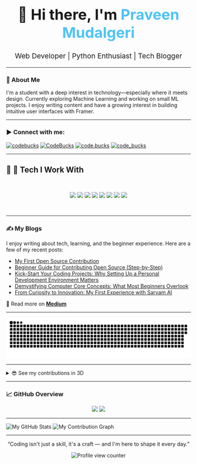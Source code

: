 <h1 align="center" style="font-size: 2.5rem;">👋 Hi there, I'm <span style="color:#4FC3F7;">Praveen Mudalgeri</span></h1>

<p align="center" style="font-size: 1.2rem;">
  Web Developer | Python Enthusiast | Tech Blogger
</p>

---

### 🚀 About Me

I'm a student with a deep interest in technology—especially where it meets design. Currently exploring Machine Learning and working on small ML projects. I enjoy writing content and have a growing interest in building intuitive user interfaces with Framer.

---

<p align="left">
  <h3 align="left">▶ Connect with me:</h3>
<p align="left">
  <a href="https://youtube.com/@indianpero" target="blank" rel="nofollow"><img align="center" src="https://github.com/rahuldkjain/github-profile-readme-generator/blob/master/src/images/icons/Social/youtube.svg" alt="codebucks" height="30" width="40" /></a>
<a href="https://www.linkedin.com/in/praveen-m-71816b2a1/" target="blank" rel="nofollow"><img align="center" src="https://github.com/rahuldkjain/github-profile-readme-generator/blob/master/src/images/icons/Social/linked-in-alt.svg" alt="CodeBucks" height="30" width="40" /></a>
  <a href="https://instagram.com/just.praveen11" target="blank" rel="nofollow"><img align="center" src="https://github.com/rahuldkjain/github-profile-readme-generator/blob/master/src/images/icons/Social/instagram.svg" alt="code.bucks" height="30" width="40" /></a>
<a href="https://x.com/mudalspace" target="blank" rel="nofollow"><img align="center" src="https://github.com/rahuldkjain/github-profile-readme-generator/blob/master/src/images/icons/Social/twitter.svg" alt="code_bucks" height="30" width="40" /></a>

</p>

---

## 🔧 🔨 Tech I Work With
<br>

<p align="center" margin="100px"> 
<code><img height="70" src="https://media.giphy.com/media/XAxylRMCdpbEWUAvr8/giphy.gif"></code>
<code><img height="70" src="https://media.giphy.com/media/fsEaZldNC8A1PJ3mwp/giphy.gif"></code>
<code><img height="70" src="https://media.giphy.com/media/ln7z2eWriiQAllfVcn/giphy.gif"></code>
<code><img height="70" src="https://media.giphy.com/media/eNAsjO55tPbgaor7ma/giphy.gif"></code>
<code><img height="70" src="https://media.giphy.com/media/LMt9638dO8dftAjtco/giphy.gif"></code>
<code><img height="70" src="https://media.giphy.com/media/kH1DBkPNyZPOk0BxrM/giphy.gif"></code>
<code><img height="70" src="https://media.giphy.com/media/KzJkzjggfGN5Py6nkT/giphy.gif"></code>
<code><img height="70" src="https://media.giphy.com/media/IdyAQJVN2kVPNUrojM/giphy.gif"></code>
</p>

<br>

---

### ✍️ My Blogs

I enjoy writing about tech, learning, and the beginner experience. Here are a few of my recent posts:

- [My First Open Source Contribution](https://medium.com/@praveenmudalgeri05/my-first-open-source-contribution-9b316b86d1a5)
- [Beginner Guide for Contributing Open Source (Step-by-Step)](https://medium.com/@praveenmudalgeri05/beginner-guide-for-contributing-open-source-step-by-step-e217dd77f991)
- [Kick-Start Your Coding Projects: Why Setting Up a Personal Development Environment Matters](https://medium.com/@praveenmudalgeri05/kick-start-your-coding-projects-why-setting-up-a-personal-development-environment-matters-491271365dae)
- [Demystifying Computer Core Concepts: What Most Beginners Overlook](https://medium.com/@praveenmudalgeri05/demystifying-computer-core-concepts-what-most-beginners-overlook-02e4eeece766)
- [From Curiosity to Innovation: My First Experience with Sarvam AI](https://medium.com/@praveenmudalgeri05/from-curiosity-to-innovation-my-first-experience-with-sarvam-ai-72842c41120a)

📖 Read more on [**Medium**](https://medium.com/@praveenmudalgeri05)

---

<picture>
  <source media="(prefers-color-scheme: dark)" srcset="dist/github-snake-dark.svg?palette=github-dark" />
  <source media="(prefers-color-scheme: light)" srcset="dist/github-snake.svg" />
  <img alt="GitHub contribution Snake game" src="dist/github-snake.svg" />
</picture>

---

<p align="center">

  <!-- Animated default (green) -->
  <details>
    <summary>😎 See my contributions in 3D</summary>
    <img src="./profile-3d-contrib/profile-green-animate.svg" alt="3D contribution graph (green animated)" />
  </details>

</p>


---

### 📈 GitHub Overview

<p align="center">
  <img src="https://github-readme-stats.vercel.app/api?username=PraveenMudalgeri&show_icons=true&hide_border=true&theme=transparent" width="48%" />
  <img src="https://github-readme-streak-stats.herokuapp.com/?user=PraveenMudalgeri&hide_border=true&theme=transparent" width="48%" />
</p>

---

![My GitHub Stats](https://github-readme-stats.vercel.app/api?username=<PraveenMudalgeri>&show_icons=true&theme=github_dark)
![My Contribution Graph](https://activity-graph.herokuapp.com/graph?username=<PraveenMudalgeri>&theme=github)

---

<p align="center" style="font-size: 0.9rem;">
  “Coding isn't just a skill, it's a craft — and I'm here to shape it every day.”
</p>

<p align="center">
  <img src="https://komarev.com/ghpvc/?username=PraveenMudalgeri&label=Profile%20Views&color=0e75b6&style=flat" alt="Profile view counter"/>
</p>

